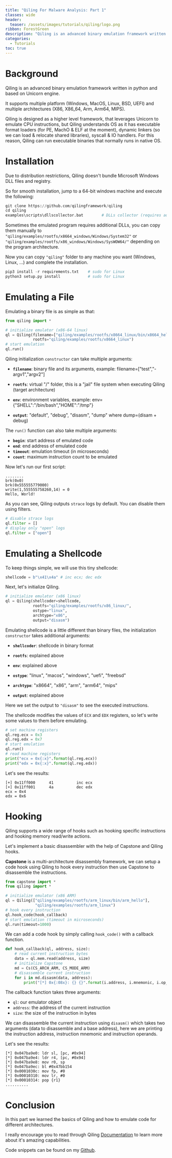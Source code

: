 ```yaml
---
title: "Qiling For Malware Analysis: Part 1"
classes: wide
header:
  teaser: /assets/images/tutorials/qiling/logo.png
ribbon: ForestGreen
description: "Qiling is an advanced binary emulation framework written in python and based on Unicorn..."
categories:
  - Tutorials
toc: true
---
```


# Background

Qiling is an advanced binary emulation framework written in python and based on Unicorn engine.

It supports multiple platform (Windows, MacOS, Linux, BSD, UEFI) and multiple architectures (X86, X86_64, Arm, Arm64, MIPS).

Qiling is designed as a higher level framework, that leverages Unicorn  to emulate CPU instructions, but Qiling understands OS as it has executable format loaders (for PE, MachO & ELF at the moment), dynamic linkers (so we can load & relocate shared libraries), syscall & IO handlers. For this reason, Qiling can run executable binaries that normally runs in native OS. 

# Installation

Due to distribution restrictions, Qiling doesn't bundle Microsoft Windows DLL files and registry.

So for smooth installation, jump to a 64-bit windows machine and execute the following:

```python
git clone https://github.com/qilingframework/qiling
cd qiling
examples\scripts\dllscollector.bat        # DLLs collector (requires admin privileges)
```

Sometimes the emulated program requires additional DLLs, you can copy them manually to `"qiling/examples/rootfs/x8664_windows/Windows/System32"` or `"qiling/examples/rootfs/x86_windows/Windows/SysWOW64/"` depending on the program architecture.

Now you can copy `"qiling"` folder to any machine you want (Windows, Linux, ...) and complete the installation.

```python
pip3 install -r requirements.txt    # sudo for Linux
python3 setup.py install            # sudo for Linux
```

# Emulating a File

Emulating a binary file is as simple as that:

```python
from qiling import *

# initialize emulator (x86-64 linux)
ql = Qiling(filename=["qiling/examples/rootfs/x8664_linux/bin/x8664_hello"], 
            rootfs="qiling/examples/rootfs/x8664_linux")
# start emulation
ql.run()
```

Qiling initialization `constructor` can take multiple arguments:

- **`filename`**: binary file and its arguments, example: filename=["test","-argv1","argv2"]

- **`rootfs`**: virtual "/" folder, this is a "jail" file system when executing Qiling (target architecture)

- **`env`**: environment variables, example: env={"SHELL":"/bin/bash","HOME":"/tmp"}

- **`output`**: "default", "debug", "disasm", "dump" where dump=(disam + debug)

The `run()` function can also take multiple arguments:

- **`begin`**: start address of emulated code
- **`end`**: end address of emulated code
- **`timeout`**: emulation timeout (in microseconds)
- **`count`**: maximum instruction count to be emulated

Now let's run our first script:

```
........
brk(0x0)
brk(0x555555779000)
write(1,555555758260,14) = 0
Hello, World!
```

As you can see, Qiling outputs `strace` logs by default. You can disable them using filters.

```python
# disable strace logs
ql.filter = []
# display only "open" logs
ql.filter = ["open"]
```

# Emulating a Shellcode

To keep things simple, we will use this tiny shellcode:

```python
shellcode = b"\x41\x4a" # inc ecx; dec edx
```

Next, let's initialize Qiling.

```python
# initialize emulator (x86 linux)
ql = Qiling(shellcoder=shellcode, 
            rootfs="qiling/examples/rootfs/x86_linux/",
            ostype="linux",
            archtype="x86",
            output="disasm")
```

Emulating shellcode is a little different than binary files, the initialization `constructor` takes additional arguments: 

- **`shellcoder`**: shellcode in binary format
- **`rootfs`**: explained above

- **`env`**: explained above

- **`ostype`**: "linux", "macos", "windows", "uefi", "freebsd"

- **`archtype`**: "x8664", "x86", "arm", "arm64", "mips"

- **`output`**: explained above

Here we set the output to `"disasm"` to see the executed instructions.

The shellcode modifies the values of `ECX` and `EDX` registers, so let's write some values to them before emulating.

```python
# set machine registers
ql.reg.ecx = 0x3
ql.reg.edx = 0x7
# start emulation
ql.run()
# read machine registers
print("ecx = 0x{:x}".format(ql.reg.ecx))
print("edx = 0x{:x}".format(ql.reg.edx))
```

Let's see the results:

```
[+] 0x11ff000      41          inc ecx
[+] 0x11ff001      4a          dec edx
ecx = 0x4
edx = 0x6
```

# Hooking

Qiling supports a wide range of hooks such as hooking specific instructions and hooking memory read/write actions.

Let's implement a basic disassembler with the help of Capstone and Qiling hooks.

**Capstone** is a multi-architecture disassembly framework, we can setup a code hook using Qiling to hook every instruction then use Capstone to disassemble the instructions.

```python
from capstone import *
from qiling import *

# initialize emulator (x86 ARM)
ql = Qiling(["qiling/examples/rootfs/arm_linux/bin/arm_hello"],
             "qiling/examples/rootfs/arm_linux")
# hook every instruction
ql.hook_code(hook_callback)
# start emulation (timeout in microseconds)
ql.run(timeout=1000)
```

We can add a code hook by simply calling `hook_code()` with a callback function.

```python
def hook_callback(ql, address, size):
    # read current instruction bytes
    data = ql.mem.read(address, size)
    # initialize Capstone
    md = Cs(CS_ARCH_ARM, CS_MODE_ARM)
    # disassemble current instruction
    for i in md.disasm(data, address):
        print("[*] 0x{:08x}: {} {}".format(i.address, i.mnemonic, i.op_str))
```

The callback function takes three arguments:

- `ql`: our emulator object
- `address`: the address of the current instruction
- `size`: the size of the instruction in bytes

We can disassemble the current instruction using `disasm()` which takes two arguments (data to disassemble and a base address), here we are printing the instruction address, instruction mnemonic and instruction operands.

Let's see the results:

```
[*] 0x047ba9e0: ldr sl, [pc, #0x94]
[*] 0x047ba9e4: ldr r4, [pc, #0x94]
[*] 0x047ba9e8: mov r0, sp
[*] 0x047ba9ec: bl #0x47bb154
[*] 0x0001030c: mov fp, #0
[*] 0x00010310: mov lr, #0
[*] 0x00010314: pop {r1}
..........
```

# Conclusion

In this part we learned the basics of Qiling and how to emulate code for different architectures.

I really encourage you to read through Qiling [Documentation](https://docs.qiling.io/en/latest/) to learn more about it's amazing capabilities.

Code snippets can be found on my [Github](https://github.com/N1ght-W0lf/QilingForMalwareAnalysis/tree/master/Part%201).